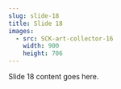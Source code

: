 ```yaml
---
slug: slide-18
title: Slide 18
images:
  - src: SCK-art-collector-16
    width: 900
    height: 706
---
```

Slide 18 content goes here.
